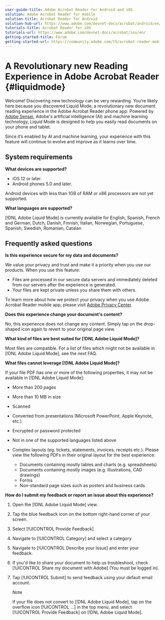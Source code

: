 ```yaml
---
user-guide-title: Adobe Acrobat Reader for Android and iOS
solution: Adobe Acrobat Reader for mobile
solution-title: Acrobat Reader for Android
solution-hub-url: https://www.adobe.com/devnet-docs/acrobat/android/en/
tutorials-title: Acrobat Reader for iOS
tutorials-url: https://www.adobe.com/devnet-docs/acrobat/ios/en/
getting-started-title: Forum
getting-started-url: https://community.adobe.com/t5/acrobat-reader-mobile/bd-p/acrobat-reader-mobile?page=1&sort=latest_replies&filter=all
---
```


# A Revolutionary new Reading Experience in Adobe Acrobat Reader {#liquidmode}

Welcome! Discovering new technology can be very rewarding. You’re likely here because you discovered Liquid Mode, a revolutionary new document reading experience in the Adobe Acrobat Reader phone app. Powered by [Adobe Sensei](https://www.adobe.com/sensei.html), Adobe's artificial intelligence (AI) and machine learning technology, Liquid Mode is designed to help you easily read documents on your phone and tablet.

Since it’s enabled by AI and machine learning, your experience with this feature will continue to evolve and improve as it learns over time.

## System requirements

**What devices are supported?**

* iOS 12 or later.
* Android phones 5.0 and later. 

Android devices with less than 1GB of RAM or x86 processors are not yet supported.

**What languages are supported?**

[!DNL Adobe Liquid Mode] is currently available for English, Spanish, French and German, Dutch, Danish, Finnish, Italian, Norwegian, Portuguese, Spanish, Swedish, Romanian, Catalan

## Frequently asked questions

**Is this experience secure for my data and documents?**

We value your privacy and trust and make it a priority when you use our products. When you use this feature:

* Files are processed in our secure data servers and immediately deleted from our servers after the experience is generated.
* Your files are kept private unless you share them with others.

To learn more about how we protect your privacy when you use Adobe Acrobat Reader mobile app, please visit [Adobe Privacy Center](https://www.adobe.com/privacy.html).

**Does this experience change your document's content?**

No, this experience does not change any content. Simply tap on the drop-shaped icon again to revert to your original page view.

**What kind of files are best suited for [!DNL Adobe Liquid Mode]?**

Most files are compatible. For a list of files which might not be available in [!DNL Adobe Liquid Mode], see the next FAQ. 

**What files cannot leverage [!DNL Adobe Liquid Mode]?**

If your file PDF has one or more of the following properties, it may not be available in [!DNL Adobe Liquid Mode]:

* More than 200 pages
* More than 10 MB in size
* Scanned
* Converted from presentations (Microsoft PowerPoint, Apple Keynote, etc.)
* Encrypted or password protected
* Not in one of the supported languages listed above
* Complex layouts (eg. tickets, statements, invoices, receipts etc.). Please view the following PDFs in their original layout for the best experience:

    * Documents containing mostly tables and charts (e.g. spreadsheets)
    * Documents containing mostly images (e.g. illustrations, CAD drawings)
    * Forms
    * Non-standard page sizes such as posters and business cards

**How do I submit my feedback or report an issue about this experience?**

1. Open the [!DNL Adobe Liquid Mode] view.
1. Tap the blue feedback icon on the bottom right-hand corner of your screen.
1. Select [!UICONTROL Provide Feedback]
1. Navigate to [!UICONTROL Category] and select a category.
1. Navigate to [!UICONTROL Describe your Issue] and enter your feedback.
1. If you'd like to share your document to help us troubleshoot, check [!UICONTROL Share my document with Adobe] (You must be logged in).
1. Tap [!UICONTROL Submit]  to send feedback using your default email account.

   >[!NOTE]
   >
   >If your file does not convert to [!DNL Adobe Liquid Mode], tap on the overflow icon [!UICONTROL ...] in the top menu, and select [!UICONTROL Provide Feedback] on [!DNL Adobe Liquid Mode].
